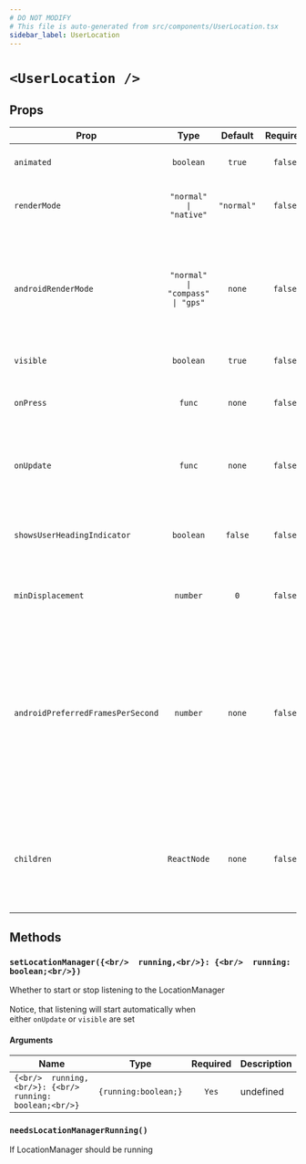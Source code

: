 ```yaml
---
# DO NOT MODIFY
# This file is auto-generated from src/components/UserLocation.tsx
sidebar_label: UserLocation
---
```


# `<UserLocation />`

## Props

| Prop                              |               Type               |  Default   | Required | Description                                                                                                                                                                                                                                                                                          |
| --------------------------------- | :------------------------------: | :--------: | :------: | ---------------------------------------------------------------------------------------------------------------------------------------------------------------------------------------------------------------------------------------------------------------------------------------------------- |
| `animated`                        |            `boolean`             |   `true`   | `false`  | Whether location icon is animated between updates                                                                                                                                                                                                                                                    |
| `renderMode`                      |      `"normal" \| "native"`      | `"normal"` | `false`  | Which render mode to use.<br/>Can either be `normal` or `native`                                                                                                                                                                                                                                     |
| `androidRenderMode`               | `"normal" \| "compass" \| "gps"` |   `none`   | `false`  | native/android only render mode<br/><br/> - normal: just a circle<br/> - compass: triangle with heading<br/> - gps: large arrow<br/><br/>@platform android                                                                                                                                           |
| `visible`                         |            `boolean`             |   `true`   | `false`  | Whether location icon is visible                                                                                                                                                                                                                                                                     |
| `onPress`                         |              `func`              |   `none`   | `false`  | Callback that is triggered on location icon press<br/>_signature:_`() => void`                                                                                                                                                                                                                       |
| `onUpdate`                        |              `func`              |   `none`   | `false`  | Callback that is triggered on location update<br/>_signature:_`(location:Location) => void`                                                                                                                                                                                                          |
| `showsUserHeadingIndicator`       |            `boolean`             |  `false`   | `false`  | Show or hide small arrow which indicates direction the device is pointing relative to north.                                                                                                                                                                                                         |
| `minDisplacement`                 |             `number`             |    `0`     | `false`  | Minimum amount of movement before GPS location is updated in meters                                                                                                                                                                                                                                  |
| `androidPreferredFramesPerSecond` |             `number`             |   `none`   | `false`  | Android only. Set max FPS at which location animators can output updates. Use this setting to limit animation rate of the location puck on higher zoom levels to decrease the stress on the device's CPU which can directly improve battery life, without sacrificing UX.<br/><br/>@platform android |
| `children`                        |           `ReactNode`            |   `none`   | `false`  | Custom location icon of type mapbox-gl-native components<br/><br/>NOTE: Forking maintainer does not understand the above comment.                                                                                                                                                                    |

## Methods

### `setLocationManager({<br/>  running,<br/>}: {<br/>  running: boolean;<br/>})`

Whether to start or stop listening to the LocationManager<br/><br/>Notice, that listening will start automatically when<br/>either `onUpdate` or `visible` are set

#### Arguments

| Name                                                      |         Type         | Required | Description |
| --------------------------------------------------------- | :------------------: | :------: | ----------- |
| `{<br/>  running,<br/>}: {<br/>  running: boolean;<br/>}` | `{running:boolean;}` |  `Yes`   | undefined   |

### `needsLocationManagerRunning()`

If LocationManager should be running
